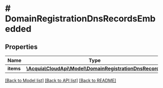# # DomainRegistrationDnsRecordsEmbedded

## Properties

Name | Type | Description | Notes
------------ | ------------- | ------------- | -------------
**items** | [**\Acquia\CloudApi\Model\DomainRegistrationDnsRecord[]**](DomainRegistrationDnsRecord.md) |  | [optional]

[[Back to Model list]](../../README.md#models) [[Back to API list]](../../README.md#endpoints) [[Back to README]](../../README.md)
